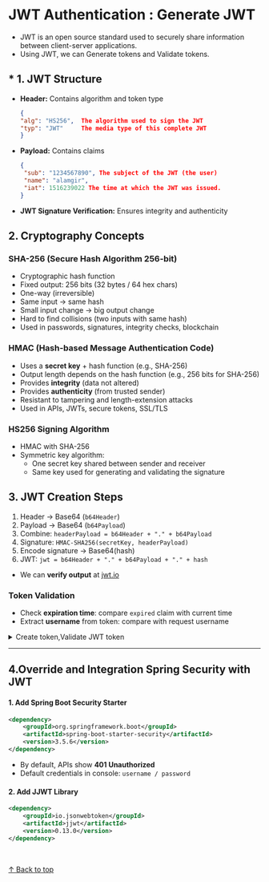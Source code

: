 

<h1 id="top"> JWT Authentication : Generate JWT </h1>


-  JWT is an open source standard used to securely share information between client-server applications.
- Using JWT, we can  Generate tokens and Validate tokens.

## * 1. JWT Structure

* **Header:** Contains algorithm and token type

  ```json
  {
  "alg": "HS256",  The algorithm used to sign the JWT
  "typ": "JWT"     The media type of this complete JWT 
  }
  ```
* **Payload:** Contains claims 

  ```json
  {
   "sub": "1234567890", The subject of the JWT (the user)
   "name": "alamgir",
   "iat": 1516239022 The time at which the JWT was issued.
  }
  ```
* **JWT Signature Verification:** Ensures integrity and authenticity



## 2. Cryptography Concepts

<h3> SHA-256 (Secure Hash Algorithm 256-bit)</h3>

* Cryptographic hash function
* Fixed output: 256 bits (32 bytes / 64 hex chars)
* One-way (irreversible)
* Same input → same hash
* Small input change → big output change
* Hard to find collisions (two inputs with same hash)
* Used in passwords, signatures, integrity checks, blockchain

<h3>HMAC (Hash-based Message Authentication Code)</h3>

* Uses a **secret key** + hash function (e.g., SHA-256)
* Output length depends on the hash function (e.g., 256 bits for SHA-256)
* Provides **integrity** (data not altered)
* Provides **authenticity** (from trusted sender)
* Resistant to tampering and length-extension attacks
* Used in APIs, JWTs, secure tokens, SSL/TLS


<h3>HS256 Signing Algorithm</h3>

* HMAC with SHA-256
* Symmetric key algorithm:
  * One secret key shared between sender and receiver
  * Same key used for generating and validating the signature





## 3. JWT Creation Steps

1. Header → Base64 (`b64Header`)
2. Payload → Base64 (`b64Payload`)
3. Combine: `headerPayload = b64Header + "." + b64Payload`
4. Signature: `HMAC-SHA256(secretKey, headerPayload)`
5. Encode signature → Base64(hash)
6. JWT: `jwt = b64Header + "." + b64Payload + "." + hash`

* We can **verify output** at [jwt.io](https://jwt.io)

<h3>Token Validation</h3>

* Check **expiration time**: compare `expired` claim with current time
* Extract **username** from token: compare with request username


<details>
<summary>Create  token,Validate JWT token</summary>

```java
package com.alamgir.l_spring_boot_security_jwt.security;

import java.util.Date;
import javax.crypto.SecretKey;
import org.springframework.stereotype.Component;
import io.jsonwebtoken.Jwts;
import io.jsonwebtoken.io.Decoders;
import io.jsonwebtoken.security.Keys;

@Component
public class JwtUtil {

    private final String SECRET_KEY = "F3r7lG7OZt+2k4Q0l9U+7Vq2g6LkpB1D8uVhb3cW+rY="; // Base64 256-bit key
    private final long TOKEN_EXPIRY_DURATION = 5 * 60 * 1000; // 5 mins

    public SecretKey getSecretKey() {
        byte[] keyBytes = Decoders.BASE64.decode(SECRET_KEY);
        return Keys.hmacShaKeyFor(keyBytes);
    }

    // Create JWT Token
    public String createToken(String username) {
        return Jwts.builder()
                .subject(username)
                .issuedAt(new Date(System.currentTimeMillis()))
                .expiration(new Date(System.currentTimeMillis() + TOKEN_EXPIRY_DURATION))
                .signWith(getSecretKey()) // "alg": "HS256", "typ": "JWT" auto-set     //! JJWT automatically sets `"alg": "HS256"` when using an HMAC key.It also adds `"typ": "JWT"` to mark the token as a JSON Web Token.
                .compact();
    }

    // Decode and Extract username
    public String extractUsername(String token) {
        return Jwts.parser()
                .verifyWith(getSecretKey())
                .build()
                .parseSignedClaims(token)
                .getPayload()
                .getSubject();
    }

    // Check if token is expired
    public boolean isTokenExpired(String token) {
        Date expiryTime = Jwts.parser()
                .verifyWith(getSecretKey())
                .build()
                .parseSignedClaims(token)
                .getPayload()
                .getExpiration();
        return expiryTime.before(new Date());
    }

    // Validate token
    public boolean isValidToken(String token, String requestedUsername) {
        String usernameFromToken = extractUsername(token);
        return usernameFromToken.equalsIgnoreCase(requestedUsername)
                && !isTokenExpired(token);
    }
}

```
</details>


---






## 4.Override and  Integration Spring Security  with JWT


<h4>1. Add Spring Boot Security Starter</h4>

```xml
<dependency>  
    <groupId>org.springframework.boot</groupId>  
    <artifactId>spring-boot-starter-security</artifactId>  
    <version>3.5.6</version>  
</dependency>
```

* By default, APIs show **401 Unauthorized**
* Default credentials in console: `username / password`

<h4>2. Add JJWT Library</h4>

```xml
<dependency>  
    <groupId>io.jsonwebtoken</groupId>  
    <artifactId>jjwt</artifactId>  
    <version>0.13.0</version>  
</dependency>
```


<br>

[↑ Back to top](#top) 

